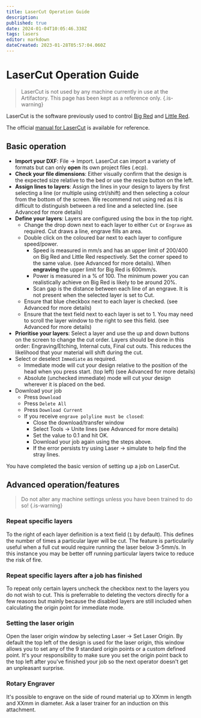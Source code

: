 ```yaml
---
title: LaserCut Operation Guide
description: 
published: true
date: 2024-01-04T10:05:46.338Z
tags: lasers
editor: markdown
dateCreated: 2023-01-28T05:57:04.060Z
---
```


# LaserCut Operation Guide

> LaserCut is not used by any machine currently in use at the Artifactory. This page has been kept as a reference only.
{.is-warning}


LaserCut is the software previously used to control [Big Red](/tools/lasers/bigred) and [Little Red](/tools/lasers/littlered).

The official [manual for LaserCut](/tools/lasers/lasercut5.3_manual_v1.6.pdf) is available for reference.



## Basic operation

* **Import your DXF**: File -> Import. LaserCut can import a variety of formats but can only **open** its own project files (.ecp).
* **Check your file dimensions**: Either visually confirm that the design is the expected size relative to the bed or use the resize button on the left.
* **Assign lines to layers**: Assign the lines in your design to layers by first selecting a line (or multiple using ctrl/shift) and then selecting a colour from the bottom of the screen. We recommend not using red as it is difficult to distinguish between a red line and a selected line. (see Advanced for more details)
* **Define your layers**: Layers are configured using the box in the top right.
  * Change the drop down next to each layer to either `Cut` or `Engrave` as required. Cut draws a line, engrave fills an area.
  * Double click on the coloured bar next to each layer to configure speed/power.
    * Speed is measured in mm/s and has an upper limit of 200/400 on Big Red and Little Red respectively. Set the corner speed to the same value. (see Advanced for more details). When **engraving** the upper limit for Big Red is 600mm/s.
    * Power is measured in a % of 100. The minimum power you can realistically achieve on Big Red is likely to be around 20%.
    * Scan gap is the distance between each line of an engrave. It is not present when the selected layer is set to Cut.
  * Ensure that blue checkbox next to each layer is checked. (see Advanced for more details)
  * Ensure that the text field next to each layer is set to 1. You may need to scroll the layer window to the right to see this field. (see Advanced for more details)
* **Prioritise your layers**: Select a layer and use the up and down buttons on the screen to change the cut order. Layers should be done in this order: Engraving/Etching, Internal cuts, Final cut outs. This reduces the likelihood that your material will shift during the cut.
* Select or deselect `Immediate` as required.
  * Immediate mode will cut your design relative to the position of the head when you press start. (top left) (see Advanced for more details)
  * Absolute (unchecked immediate) mode will cut your design wherever it is placed on the bed.
* Download your job
  * Press `Download`
  * Press `Delete All`
  * Press `Download Current`
  * If you receive `engrave polyline must be closed`:
    * Close the download/transfer window
    * Select Tools -> Unite lines (see Advanced for more details)
    * Set the value to 0.1 and hit OK.
    * Download your job again using the steps above.
    * If the error persists try using Laser -> simulate to help find the stray lines.

You have completed the basic version of setting up a job on LaserCut.

## Advanced operation/features

> Do not alter any machine settings unless you have been trained to do so!
{.is-warning}

### Repeat specific layers

To the right of each layer definition is a text field (`1` by default). This defines the number of times a particular layer will be cut. The feature is particularily useful when a full cut would require running the laser below 3-5mm/s. In this instance you may be better off running particular layers twice to reduce the risk of fire.

### Repeat specific layers after a job has finished

To repeat only certain layers uncheck the checkbox next to the layers you do not wish to cut. This is preferrable to deleting the vectors directly for a few reasons but mainly because the disabled layers are still included when calculating the origin point for immediate mode.

### Setting the laser origin

Open the laser origin window by selecting Laser -> Set Laser Origin. By default the top left of the design is used for the laser origin, this window allows you to set any of the 9 standard origin points or a custom defined point. It's your responsibility to make sure you set the origin point back to the top left after you've finished your job so the next operator doesn't get an unpleasant surprise.

### Rotary Engraver

It's possible to engrave on the side of round material up to XXmm in length and XXmm in diameter. Ask a laser trainer for an induction on this attachment.